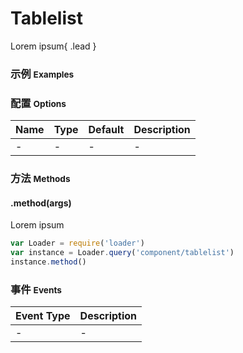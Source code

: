 # Tablelist

Lorem ipsum{ .lead }

### 示例 <small>Examples</small>

<div class="bs-example">
    <div class="content">
        <div bx-name="components/tablelist"></div>
    </div>
</div>

### 配置 <small>Options</small>

Name | Type | Default | Description
:--- | :--- | :------ | :----------
- | - | - | -

### 方法 <small>Methods</small>

#### .method(args)

Lorem ipsum

```js
var Loader = require('loader')
var instance = Loader.query('component/tablelist')
instance.method()
```

### 事件 <small>Events</small>

Event Type | Description
:--------- | :----------
- | -

